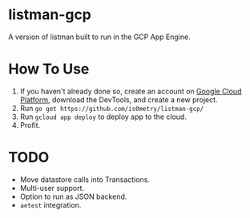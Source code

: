 # listman-gcp
A version of listman built to run in the GCP App Engine.

# How To Use
1. If you haven't already done so, create an account on [Google Cloud Platform](https://cloud.google.com), download the DevTools, and create a new project.
2. Run `go get https://github.com/is0metry/listman-gcp/`
3. Run `gcloud app deploy` to deploy app to the cloud. 
4. Profit.

# TODO
* Move datastore calls into Transactions.
* Multi-user support.
* Option to run as JSON backend.
* `aetest` integration.

